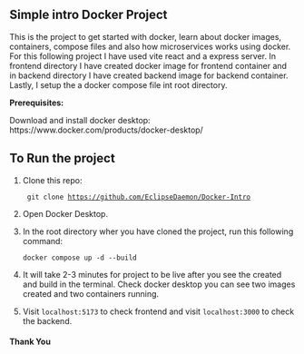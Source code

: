 ## Simple intro Docker Project

<p>This is the project to get started with docker, learn about docker images, containers, compose files and also how microservices works using docker. For this following project I have used vite react and a express server. In frontend directory I have created docker image for frontend container and in backend directory I have created backend image for backend container. Lastly, I setup the a docker compose file int root directory. </p>

<p><b>Prerequisites:</b></p>
Download and install docker desktop:
https://www.docker.com/products/docker-desktop/

## To Run the project

1. Clone this repo:
   
   <code> git clone https://github.com/EclipseDaemon/Docker-Intro </code>

2. Open Docker Desktop.
3. In the root directory wher you have cloned the project, run this following command:
   
   <code>docker compose up -d --build</code>

4. It will take 2-3 minutes for project to be live after you see the created and build in the terminal. Check docker desktop you can see two images created and two containers running.
5. Visit <code>localhost:5173</code> to check frontend and visit <code>localhost:3000</code> to check the backend.


<h4>Thank You</h4>

   


